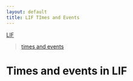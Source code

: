 ```yaml
---
layout: default
title: LIF TImes and Events
---
```


[LIF](index.html)
> [times and events]()

# Times and events in LIF

